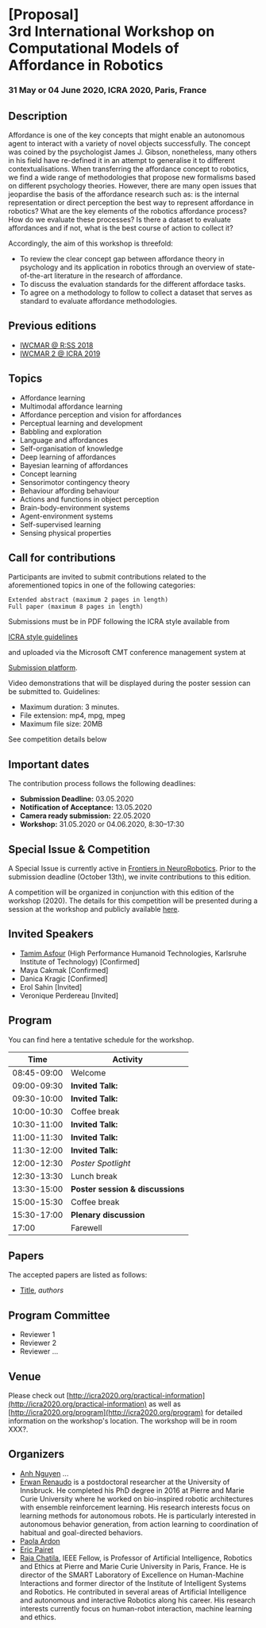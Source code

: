 <div id="mainblock">
<!-- ![](https://github.com/adam-p/markdown-here/raw/master/src/common/images/icon48.png "Banner image") -->


# [Proposal]<br />3rd International Workshop on<br />Computational Models of Affordance in Robotics

### 31 May or 04 June 2020, ICRA 2020, Paris, France

## Description

Affordance is one of the key concepts that might enable an autonomous agent to interact with a variety of novel objects successfully. The concept was coined by the psychologist James J. Gibson, nonetheless, many others in his field have re-defined it in an attempt to generalise it to different contextualisations.
When transferring the affordance concept to robotics, we find a wide range of methodologies that propose new formalisms based on different psychology theories. However, there are many open issues that jeopardise the basis of the affordance research such as: is the internal representation or direct perception the best way to represent affordance in robotics? What are the key elements of the robotics affordance process? How do we evaluate these processes? Is there a dataset to evaluate affordances and if not, what is the best course of action to collect it?

Accordingly, the aim of this workshop is threefold:

- To review the clear concept gap between affordance theory in psychology and its application in robotics through an overview of state-of-the-art literature in the research of affordance.
- To discuss the evaluation standards for the different affordace tasks.
- To agree on a methodology to follow to collect a dataset that serves as standard to evaluate affordance methodologies.

## Previous editions

- [IWCMAR @ R:SS 2018](https://afford.gitlab.io/rss-workshop/)
- [IWCMAR 2 @ ICRA 2019](https://r1d1.github.io/iwcmar/)

## Topics

 - Affordance learning
 - Multimodal affordance learning
 - Affordance perception and vision for affordances
 - Perceptual learning and development
 - Babbling and exploration
 - Language and affordances
 - Self-organisation of knowledge
 - Deep learning of affordances
 - Bayesian learning of affordances
 - Concept learning
 - Sensorimotor contingency theory
 - Behaviour affording behaviour
 - Actions and functions in object perception
 - Brain-body-environment systems
 - Agent-environment systems
 - Self-supervised learning
 - Sensing physical properties

## Call for contributions

Participants are invited to submit contributions related to the aforementioned topics in one of the following categories:

    Extended abstract (maximum 2 pages in length)
    Full paper (maximum 8 pages in length)

Submissions must be in PDF following the ICRA style available from

[ICRA style guidelines](https://www.ieee.org/conferences/publishing/templates.html)

and uploaded via the Microsoft CMT conference management system at

[Submission platform](https://cmt3.research.microsoft.com/IWCMAR2020).

Video demonstrations that will be displayed during the poster session can be submitted to. Guidelines:

- Maximum duration: 3 minutes.
- File extension: mp4, mpg, mpeg
- Maximum file size: 20MB

See competition details below

## Important dates

The contribution process follows the following deadlines:

- **Submission Deadline:** 03.05.2020
- **Notification of Acceptance:** 13.05.2020
- **Camera ready submission:** 22.05.2020
- **Workshop:** 31.05.2020 or 04.06.2020, 8:30–17:30

## Special Issue & Competition

A Special Issue is currently active in [Frontiers in NeuroRobotics](https://www.frontiersin.org/research-topics/10337/computational-models-of-affordance-for-robotics). Prior to the submission deadline (October 13th), we invite contributions to this edition.

A competition will be organized in conjunction with this edition of the workshop (2020). The details for this competition will be presented during a session at the workshop and publicly available [here](competition-details).

## Invited Speakers

- [Tamim Asfour](page-asfour.html) (High Performance Humanoid Technologies, Karlsruhe Institute of Technology) [Confirmed]
- Maya Cakmak [Confirmed]
- Danica Kragic [Confirmed]
- Erol Sahin [Invited]
- Veronique Perdereau [Invited]

## Program

You can find here a tentative schedule for the workshop.

| Time | Activity |
| --- | --- |
| 08:45-09:00 | Welcome |
| 09:00-09:30 | **Invited Talk:**  |
| 09:30-10:00 | **Invited Talk:**  |
| 10:00-10:30 | Coffee break       |
| 10:30-11:00 | **Invited Talk:**  |
| 11:00-11:30 | **Invited Talk:**  |
| 11:30-12:00 | **Invited Talk:**  | 
| 12:00-12:30 | *Poster Spotlight* |
| 12:30-13:30 | Lunch break        |
| 13:30-15:00 | **Poster session & discussions**     |
| 15:00-15:30 | Coffee break       |
| 15:30-17:00 | **Plenary discussion** |
| 17:00       | Farewell           |


## Papers

The accepted papers are listed as follows:

  * [Title](./papers/link.pdf),
     *authors*

## Program Committee
  * Reviewer 1 
  * Reviewer 2 
  * Reviewer ... 
  
    
## Venue

Please check out [http://icra2020.org/practical-information](http://icra2020.org/practical-information) as well as [http://icra2020.org/program](http://icra2020.org/program) for detailed information on the workshop's location. The workshop will be in room XXX?. 
   
## Organizers

* [Anh Nguyen](mailto:a.nguyen@imperial.ac.uk) ...
* [Erwan Renaudo](mailto:erwan.renaudo@uibk.ac.at) is a postdoctoral researcher at the University 
of Innsbruck. He completed his PhD degree in 2016 at Pierre and 
    Marie Curie University where he worked on bio-inspired robotic 
    architectures with ensemble reinforcement learning. His research 
    interests focus on learning methods for autonomous robots. 
    He is particularly interested in autonomous behavior generation, 
    from action learning to coordination of habitual and goal-directed 
    behaviors.
* [Paola Ardon](mailto:paola.ardon@ed.ac.uk)
* [Eric Pairet](mailto:eric.pairet@ed.ac.uk)
* [Raja Chatila](mailto:raja.chatila@isir.upmc.fr), IEEE Fellow, is Professor of Artificial 
Intelligence, Robotics and Ethics at Pierre and Marie Curie University in Paris, France. 
He is director of the SMART Laboratory of Excellence on Human-Machine Interactions and 
former director of the Institute of Intelligent Systems and Robotics. He contributed in 
several areas of Artificial Intelligence and autonomous and interactive Robotics along 
his career. His research interests currently focus on human-robot interaction, machine 
learning and ethics.

</div>
